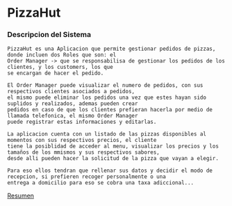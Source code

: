 # PizzaHut
### Descripcion del Sistema
    PizzaHut es una Aplicacion que permite gestionar pedidos de pizzas, donde incluen dos Roles que son: el 
    Order Manager -> que se responsabilisa de gestionar los pedidos de los clientes, y los customers, los que 
    se encargan de hacer el pedido.

    El Order Manager puede visualizar el numero de pedidos, con sus respectivos clientes asociados a pedidos, 
    el mismo puede eliminar los pedidos una vez que estes hayan sido suplidos y realizados, ademas pueden crear 
    pedidos en caso de que los clientes prefieran hacerla por medio de llamada telefonica, el mismo Order Manager 
    puede registrar estas informaciones y editarlas.

    La aplicacion cuenta con un listado de las pizzas disponibles al momentos con sus respectivos precios, el cliente
    tiene la posiblidad de acceder al menu, visualizar los precios y los tamaños de los mmismos y sus respectivos sabores, 
    desde alli pueden hacer la solicitud de la pizza que vayan a elegir.

    Para eso ellos tendran que rellenar sus datos y decidir el modo de recepcion, si prefieren recoger personalmente o una 
    entrega a domicilio para eso se cobra una taxa adiccional...
    
    
  [Resumen](https://github.com/Manzambi/Manzambi_Antonio_CC2223/tree/main/Docs/Hito%200)
